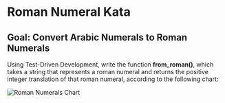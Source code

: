
# Roman Numeral Kata

## Goal: Convert Arabic Numerals to Roman Numerals

Using Test-Driven Development, write the function **from_roman()**, which takes a string that represents a roman numeral and returns the positive integer translation of that roman numeral, according to the following chart:

![Roman Numerals Chart](https://www.exceltemplates.org/wp-content/uploads/2016/05/Roman-Numerals.jpeg)
